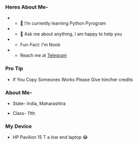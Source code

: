 ### Heres About Me-

+ - 🌱 I’m currently learning Python Pyrogram
+ - 💬 Ask me about anything, I am happy to help you
+ - Fun-Fact: I'm Noob
+ - Reach me at [Telegram](https://t.me/Kartikay_bhasin)

### Pro Tip

- If You Copy Someones Works Please Give him/her credits

### About Me-

- State- India, Maharashtra

- Class- 11th

### My Device 

- HP Pavilion 15 T a low end laptop 😂

